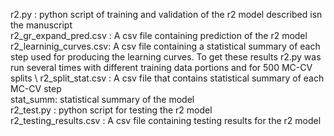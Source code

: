 r2.py : python script of training and validation of the r2 model described isn the manuscript \
r2_gr_expand_pred.csv : A csv file containing prediction of the r2 model \
r2_learninig_curves.csv: A csv file containing a statistical summary of each step used for producing the learning curves. To get these results r2.py was run several times with different training data portions and for 500 MC-CV splits \ 
r2_split_stat.csv : A csv file that contains statistical summary of each MC-CV step \
stat_summ: statistical summary of the model \
r2_test.py : python script for testing the r2 model \
r2_testing_results.csv : A csv file containing testing results for the r2 model
